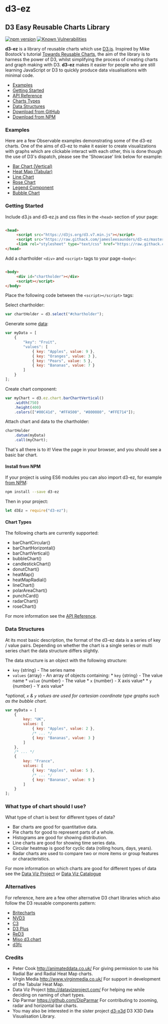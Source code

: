 # d3-ez

## D3 Easy Reusable Charts Library

[![npm version](https://badge.fury.io/js/d3-ez.svg)](https://badge.fury.io/js/d3-ez)
[![Known Vulnerabilities](https://snyk.io/test/github/jamesleesaunders/d3-ez/badge.svg?targetFile=package.json)](https://snyk.io/test/github/jamesleesaunders/d3-ez?targetFile=package.json)

**d3-ez** is a library of reusable charts which use [D3.js](http://www.d3js.org/). Inspired by Mike Bostock's
tutorial [Towards Reusable Charts](http://bost.ocks.org/mike/chart/), the aim of the library is to harness the power of
D3, whilst simplifying the process of creating charts and graph making with D3. **d3-ez** makes it easier for people who
are still learning JavaScript or D3 to quickly produce data visualisations with minimal code.

* [Examples](#examples)
* [Getting Started](#getting-started)
* [API Reference](https://jamesleesaunders.github.io/d3-ez/)
* [Charts Types](#chart-types)
* [Data Structures](#data-structures)
* [Download from GitHub](https://github.com/jamesleesaunders/d3-ez)
* [Download from NPM](https://www.npmjs.com/package/d3-ez)

### Examples

Here are a few Observable examples demonstrating some of the d3-ez charts. One of the aims of d3-ez to make it
easier to create visualizations with graphs which are clickable interact with each other, this is done though the use of
D3's dispatch, please see the 'Showcase' link below for example:

* [Bar Chart (Vertical)](https://observablehq.com/@jamesleesaunders/d3-ez)
* [Heat Map (Tabular)](https://observablehq.com/@jamesleesaunders/bishop-currys-royal-wedding-speech-analysis-with-d3-ez)
* [Line Chart](https://observablehq.com/@jamesleesaunders/npm-downloads-counts-with-d3-ez)
* [Rose Chart](https://observablehq.com/@jamesleesaunders/nightingales-rose-chart-with-d3-ez)
* [Legend Component](https://observablehq.com/@jamesleesaunders/what-a-legend-with-d3-ez)
* [Bubble Chart](https://observablehq.com/@jamesleesaunders/hans-rosling-poverty-bubble-chart-with-d3-ez)

### Getting Started

Include d3.js and d3-ez.js and css files in the `<head>` section of your page:

```html

<head>
	 <script src="https://d3js.org/d3.v7.min.js"></script>
	 <script src="https://raw.githack.com/jamesleesaunders/d3-ez/master/dist/d3-ez.min.js"></script>
	 <link rel="stylesheet" type="text/css" href="https://raw.githack.com/jamesleesaunders/d3-ez/master/dist/d3-ez.css"/>
</head>
```

Add a chartholder `<div>` and `<script>` tags to your page `<body>`:

```html

<body>
	 <div id="chartholder"></div>
	 <script></script>
</body>
```

Place the following code between the `<script></script>` tags:

Select chartholder:

```javascript
var chartHolder = d3.select("#chartholder");
```

Generate some [data](#data-structure):

```javascript
var myData = [
	{
		"key": "Fruit",
		"values": [
			{ key: "Apples", value: 9 },
			{ key: "Oranges", value: 3 },
			{ key: "Pears", value: 5 },
			{ key: "Bananas", value: 7 }
		]
	}
];
```

Create chart component:

```javascript
var myChart = d3.ez.chart.barChartVertical()
	.width(750)
	.height(400)
	.colors(["#00C41d", "#FFA500", "#800080", "#FFE714"]);
```

Attach chart and data to the chartholder:

```javascript
chartHolder
	.datum(myData)
	.call(myChart);
```

That's all there is to it! View the page in your browser, and you should see a basic bar chart.

#### Install from NPM

If your project is using ES6 modules you can also import d3-ez, for
example [from NPM](https://www.npmjs.com/package/d3-ez):

```bash
npm install --save d3-ez
```

Then in your project:

```javascript
let d3Ez = require("d3-ez");
```

#### Chart Types

The following charts are currently supported:

- barChartCircular()
- barChartHorizontal()
- barChartVertical()
- bubbleChart()
- candlestickChart()
- donutChart()
- heatMap()
- heatMapRadial()
- lineChart()
- polarAreaChart()
- punchCard()
- radarChart()
- roseChart()

For more information see the [API Reference](https://jamesleesaunders.github.io/d3-ez/).

### Data Structures

At its most basic description, the format of the d3-ez data is a series of key / value pairs. Depending on whether the
chart is a single series or multi series chart the data structure differs slightly.

The data structure is an object with the following structure:

* `key` {string} - The series name
* `values` {array} - An array of objects containing:
		* `key` {string} - The value name
		* `value` {number} - The value
		* `x` {number} - X axis value\*
		* `y` {number} - Y axis value\*

_\*optional, `x` & `y` values are used for cartesian coordinate type graphs such as the bubble chart._

```javascript
var myData = [
	{
		key: "UK",
		values: [
			{ key: "Apples", value: 2 },
			/* ... */
			{ key: "Bananas", value: 3 }
		]
	},
	/* ... */
	{
		key: "France",
		values: [
			{ key: "Apples", value: 5 },
			/* ... */
			{ key: "Bananas", value: 9 }
		]
	}
];
```

### What type of chart should I use?

What type of chart is best for different types of data?

- Bar charts are good for quantitative data.
- Pie charts for good to represent parts of a whole.
- Histograms are good for showing distribution.
- Line charts are good for showing time series data.
- Circular heatmap is good for cyclic data (rolling hours, days, years).
- Radar charts are used to compare two or more items or group features or characteristics.

For more information on which charts are good for different types of data see
the [Data Viz Project](http://datavizproject.com/) or [Data Viz Catalogue](https://datavizcatalogue.com/index.html)

### Alternatives

For reference, here are a few other alternative D3 chart libraries which also follow the D3 reusable components pattern:

- [Britecharts](https://britecharts.github.io/britecharts/)
- [NVD3](http://nvd3.org)
- [C3](http://c3js.org)
- [D3 Plus](http://d3plus.org)
- [ReD3](https://github.com/bugzin/reD3)
- [Miso d3.chart](https://github.com/misoproject/d3.chart)
- [d3fc](https://d3fc.io)

### Credits

* Peter Cook <http://animateddata.co.uk/> For giving permission to use his Radial Bar and Radial Heat Map charts.
* Virgin Media <http://www.virginmedia.co.uk/> For support in development of the Tabular Heat Map.
* Data Viz Project <http://datavizproject.com/> For helping me while deciding on naming of chart types.
* Dip Parmar <https://github.com/DipParmar> For contributing to zooming, radar and horizontal bar charts.
* You may also be interested in the sister project [d3-x3d](https://github.com/jamesleesaunders/d3-x3d) D3 X3D
	Data Visualisation Library.
